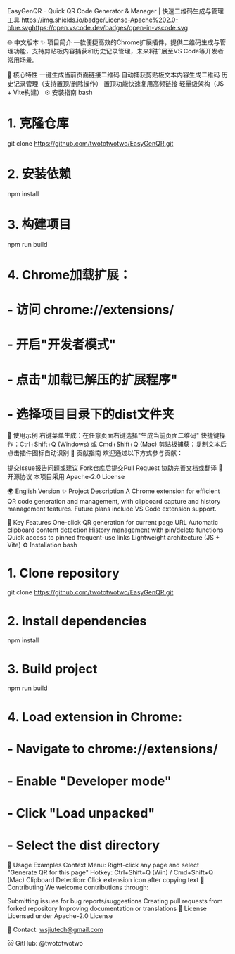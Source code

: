 EasyGenQR - Quick QR Code Generator & Manager | 快速二维码生成与管理工具
https://img.shields.io/badge/License-Apache%202.0-blue.svghttps://open.vscode.dev/badges/open-in-vscode.svg

🌐 中文版本
✨ 项目简介
一款便捷高效的Chrome扩展插件，提供二维码生成与管理功能，支持剪贴板内容捕获和历史记录管理，未来将扩展至VS Code等开发者常用场景。

🚀 核心特性
一键生成当前页面链接二维码
自动捕获剪贴板文本内容生成二维码
历史记录管理（支持置顶/删除操作）
置顶功能快速复用高频链接
轻量级架构（JS + Vite构建）
⚙️ 安装指南
bash
# 1. 克隆仓库
git clone https://github.com/twototwotwo/EasyGenQR.git

# 2. 安装依赖
npm install

# 3. 构建项目
npm run build

# 4. Chrome加载扩展：
#    - 访问 chrome://extensions/
#    - 开启"开发者模式"
#    - 点击"加载已解压的扩展程序"
#    - 选择项目目录下的dist文件夹
🎯 使用示例
右键菜单生成：在任意页面右键选择"生成当前页面二维码"
快捷键操作：Ctrl+Shift+Q (Windows) 或 Cmd+Shift+Q (Mac)
剪贴板捕获：复制文本后点击插件图标自动识别
🤝 贡献指南
欢迎通过以下方式参与贡献：

提交Issue报告问题或建议
Fork仓库后提交Pull Request
协助完善文档或翻译
📜 开源协议
本项目采用 Apache-2.0 License

🌍 English Version
✨ Project Description
A Chrome extension for efficient QR code generation and management, with clipboard capture and history management features. Future plans include VS Code extension support.

🚀 Key Features
One-click QR generation for current page URL
Automatic clipboard content detection
History management with pin/delete functions
Quick access to pinned frequent-use links
Lightweight architecture (JS + Vite)
⚙️ Installation
bash
# 1. Clone repository
git clone https://github.com/twototwotwo/EasyGenQR.git

# 2. Install dependencies
npm install

# 3. Build project
npm run build

# 4. Load extension in Chrome:
#    - Navigate to chrome://extensions/
#    - Enable "Developer mode"
#    - Click "Load unpacked"
#    - Select the dist directory
🎯 Usage Examples
Context Menu: Right-click any page and select "Generate QR for this page"
Hotkey: Ctrl+Shift+Q (Win) / Cmd+Shift+Q (Mac)
Clipboard Detection: Click extension icon after copying text
🤝 Contributing
We welcome contributions through:

Submitting issues for bug reports/suggestions
Creating pull requests from forked repository
Improving documentation or translations
📜 License
Licensed under Apache-2.0 License

📧 Contact: wsjiutech@gmail.com

🐱 GitHub: @twototwotwo
